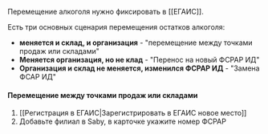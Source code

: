 Перемещение алкоголя нужно фиксировать в [[ЕГАИС]].

Есть три основных сценария перемещения остатков алкоголя:
- **меняется и склад, и организация** - "перемещение между точками продаж или складами"
- **Меняется организация, но не клад** - "Перенос на новый ФСРАР ИД"
- **Организация и склад не меняется, изменился ФСРАР ИД** - "Замена ФСАР ИД"

#### Перемещение между точками продаж или складами
1. [[Регистрация в ЕГАИС|Зарегистрировать в ЕГАИС новое место]]
2. Добавьте филиал в Saby, в карточке укажите номер ФСРАР